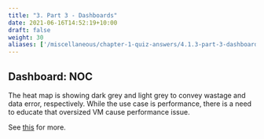 ```yaml
---
title: "3. Part 3 - Dashboards"
date: 2021-06-16T14:52:19+10:00
draft: false
weight: 30
aliases: ['/miscellaneous/chapter-1-quiz-answers/4.1.3-part-3-dashboards']
---
```


## Dashboard: NOC

The heat map is showing dark grey and light grey to convey wastage and data error, respectively. While the use case is performance, there is a need to educate that oversized VM cause performance issue.

See [this](/dashboards/chapter-1-design-considerations/3.1.5-color-as-meaning/) for more.
